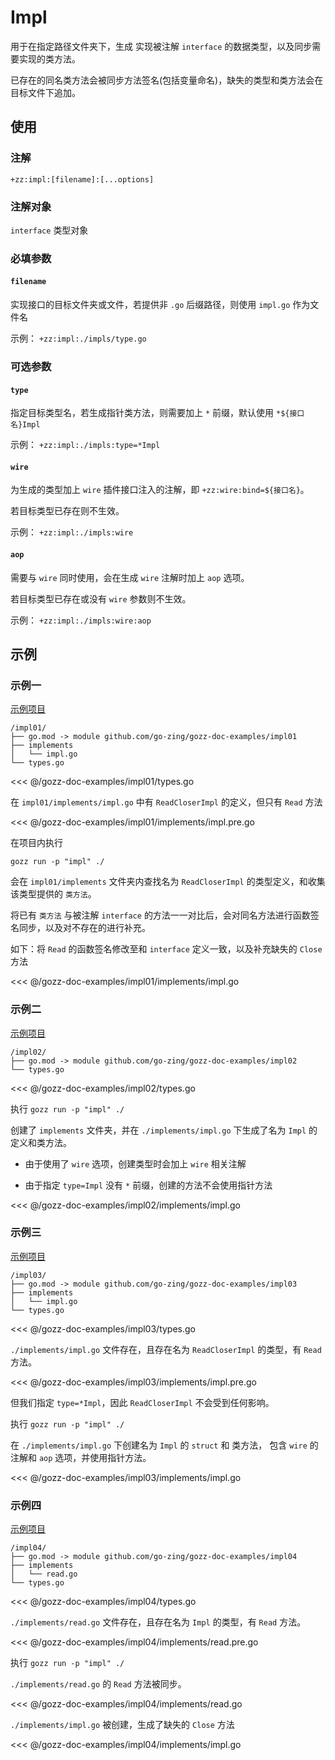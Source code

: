 # Impl

用于在指定路径文件夹下，生成 实现被注解 `interface` 的数据类型，以及同步需要实现的类方法。

已存在的同名类方法会被同步方法签名(包括变量命名)，缺失的类型和类方法会在目标文件下追加。

## 使用

### 注解

`+zz:impl:[filename]:[...options]`

### 注解对象

`interface` 类型对象

### 必填参数

#### `filename`

实现接口的目标文件夹或文件，若提供非 `.go` 后缀路径，则使用 `impl.go` 作为文件名

示例： `+zz:impl:./impls/type.go`

### 可选参数

#### `type`

指定目标类型名，若生成指针类方法，则需要加上 `*` 前缀，默认使用 `*${接口名}Impl`

示例： `+zz:impl:./impls:type=*Impl`

#### `wire`

为生成的类型加上 `wire` 插件接口注入的注解，即 `+zz:wire:bind=${接口名}`。

若目标类型已存在则不生效。

示例： `+zz:impl:./impls:wire`

#### `aop`

需要与 `wire` 同时使用，会在生成 `wire` 注解时加上 `aop` 选项。

若目标类型已存在或没有 `wire` 参数则不生效。

示例： `+zz:impl:./impls:wire:aop`

## 示例

### 示例一

[示例项目](https://github.com/go-zing/gozz-doc-examples/tree/main/impl01)

```
/impl01/
├── go.mod -> module github.com/go-zing/gozz-doc-examples/impl01
├── implements
│   └── impl.go
└── types.go
```

<<< @/gozz-doc-examples/impl01/types.go

在 `impl01/implements/impl.go` 中有 `ReadCloserImpl` 的定义，但只有 `Read` 方法

<<< @/gozz-doc-examples/impl01/implements/impl.pre.go

在项目内执行

```shell
gozz run -p "impl" ./ 
```

会在 `impl01/implements` 文件夹内查找名为 `ReadCloserImpl` 的类型定义，和收集该类型提供的 `类方法`。

将已有 `类方法` 与被注解 `interface` 的方法一一对比后，会对同名方法进行函数签名同步，以及对不存在的进行补充。

如下：将 `Read` 的函数签名修改至和 `interface` 定义一致，以及补充缺失的 `Close` 方法

<<< @/gozz-doc-examples/impl01/implements/impl.go

### 示例二

[示例项目](https://github.com/go-zing/gozz-doc-examples/tree/main/impl02)

```
/impl02/
├── go.mod -> module github.com/go-zing/gozz-doc-examples/impl02
└── types.go
```

<<< @/gozz-doc-examples/impl02/types.go

执行 `gozz run -p "impl" ./`

创建了 `implements` 文件夹，并在 `./implements/impl.go` 下生成了名为 `Impl` 的定义和类方法。

- 由于使用了 `wire` 选项，创建类型时会加上 `wire` 相关注解

- 由于指定 `type=Impl` 没有 `*` 前缀，创建的方法不会使用指针方法

<<< @/gozz-doc-examples/impl02/implements/impl.go

### 示例三

[示例项目](https://github.com/go-zing/gozz-doc-examples/tree/main/impl03)

```
/impl03/
├── go.mod -> module github.com/go-zing/gozz-doc-examples/impl03
├── implements
│   └── impl.go
└── types.go
```

<<< @/gozz-doc-examples/impl03/types.go

`./implements/impl.go` 文件存在，且存在名为 `ReadCloserImpl` 的类型，有 `Read` 方法。

<<< @/gozz-doc-examples/impl03/implements/impl.pre.go

但我们指定 `type=*Impl`，因此 `ReadCloserImpl` 不会受到任何影响。

执行 `gozz run -p "impl" ./`

在 `./implements/impl.go` 下创建名为 `Impl` 的 `struct` 和 类方法，
包含 `wire` 的注解和 `aop` 选项，并使用指针方法。

<<< @/gozz-doc-examples/impl03/implements/impl.go

### 示例四

[示例项目](https://github.com/go-zing/gozz-doc-examples/tree/main/impl04)

```
/impl04/
├── go.mod -> module github.com/go-zing/gozz-doc-examples/impl04
├── implements
│   └── read.go
└── types.go
```

<<< @/gozz-doc-examples/impl04/types.go

`./implements/read.go` 文件存在，且存在名为 `Impl` 的类型，有 `Read` 方法。

<<< @/gozz-doc-examples/impl04/implements/read.pre.go

执行 `gozz run -p "impl" ./`

`./implements/read.go` 的 `Read` 方法被同步。

<<< @/gozz-doc-examples/impl04/implements/read.go

`./implements/impl.go` 被创建，生成了缺失的 `Close` 方法

<<< @/gozz-doc-examples/impl04/implements/impl.go